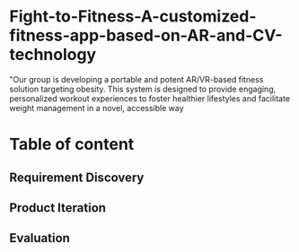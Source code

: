 # Fight-to-Fitness-A-customized-fitness-app-based-on-AR-and-CV-technology
"Our group is developing a portable and potent AR/VR-based fitness solution targeting obesity. This system is designed to provide engaging, personalized workout experiences to foster healthier lifestyles and facilitate weight management in a novel, accessible way
# Table of content

## Requirement Discovery

## Product Iteration

## Evaluation
